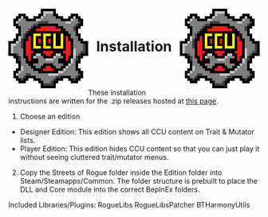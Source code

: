 ﻿<p align="left">
<img width = "160" src="../Images/CCU_Large.png" alt="CCU Logo" align="left" style="image-rendering: -moz-crisp-edges; image-rendering: -o-crisp-edges; image-rendering: -webkit-optimize-contrast; image-rendering: pixelated; -ms-interpolation-mode: nearest-neighbor;">
<img width = "160" src="../Images/CCU_Large.png" alt="Yeah there are two, so what" align="right" style="image-rendering: -moz-crisp-edges; image-rendering: -o-crisp-edges; image-rendering: -webkit-optimize-contrast; image-rendering: pixelated; -ms-interpolation-mode: nearest-neighbor;">
</p>

<h1 align="center">
<br>
Installation
</h1>
<br><br>

These installation instructions are written for the .zip releases hosted at [this page](https://gamebanana.com/mods/380574).

1. Choose an edition
  - Designer Edition: This edition shows all CCU content on Trait & Mutator lists.
  - Player Edition: This edition hides CCU content so that you can just play it without seeing cluttered trait/mutator menus.

2. Copy the Streets of Rogue folder inside the Edition folder into Steam/Steamapps/Common. The folder structure is prebuilt to place the DLL and Core module into the correct BepInEx folders.

Included Libraries/Plugins:
	RogueLibs
	RogueLibsPatcher
	BTHarmonyUtils